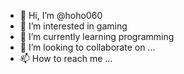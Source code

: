 - 👋 Hi, I’m @hoho060
- 👀 I’m interested in gaming
- 🌱 I’m currently learning programming
- 💞️ I’m looking to collaborate on ...
- 📫 How to reach me ...

<!---
hoho060/hoho060 is a ✨ special ✨ repository because its `README.md` (this file) appears on your GitHub profile.
You can click the Preview link to take a look at your changes.
--->
